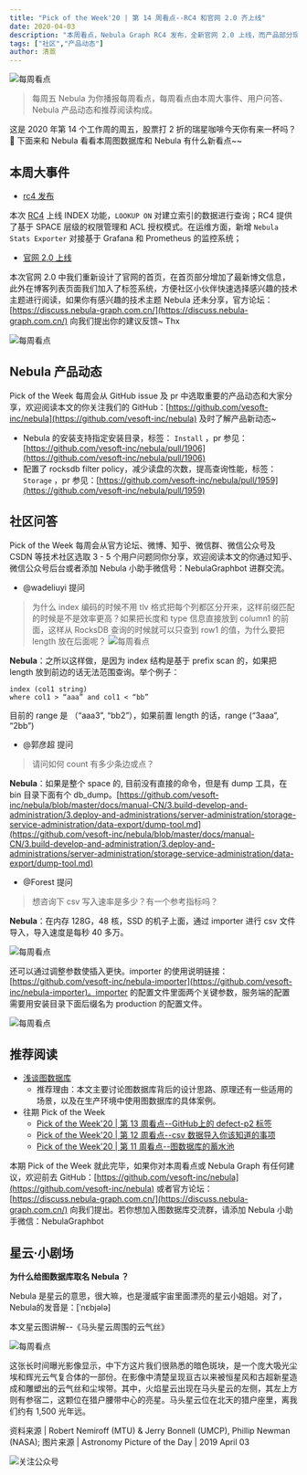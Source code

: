 ```yaml
---
title: "Pick of the Week'20 | 第 14 周看点--RC4 和官网 2.0 齐上线"
date: 2020-04-03
description: "本周看点，Nebula Graph RC4 发布，全新官网 2.0 上线，而产品部分现支持指定 Nebula 的安装目录，此外社区小伙伴对 index 也提出了一些疑问…"
tags: ["社区","产品动态"]
author: 清蒸
---
```


![每周看点](https://www-cdn.nebula-graph.com.cn/nebula-blog/PotW.png)

> 每周五 Nebula 为你播报每周看点，每周看点由本周大事件、用户问答、Nebula 产品动态和推荐阅读构成。

这是 2020 年第 14 个工作周的周五，股票打 2 折的瑞星咖啡今天你有来一杯吗？🌝 下面来和 Nebula 看看本周图数据库和 Nebula 有什么新看点~~

## 本周大事件

- [rc4 发布](https://nebula-graph.io/cn/posts/nebula-graph-rc4-release-note/)

本次 [RC4](https://github.com/vesoft-inc/nebula/releases/tag/v1.0.0-rc4) 上线 INDEX 功能，`LOOKUP ON` 对建立索引的数据进行查询；RC4 提供了基于 SPACE 层级的权限管理和 ACL 授权模式。在运维方面，新增 `Nebula Stats Exporter` 对接基于 Grafana 和 Prometheus 的监控系统；

- [官网 2.0 上线](https://nebula-graph.io/en/)

本次官网 2.0 中我们重新设计了官网的首页，在首页部分增加了最新博文信息，此外在博客列表页面我们加入了标签系统，方便社区小伙伴快速选择感兴趣的技术主题进行阅读，如果你有感兴趣的技术主题 Nebula 还未分享，官方论坛：[https://discuss.nebula-graph.com.cn/](https://discuss.nebula-graph.com.cn/) 向我们提出你的建议反馈~ Thx

![每周看点](https://www-cdn.nebula-graph.com.cn/nebula-blog/PotW201401.png)

## Nebula 产品动态

Pick of the Week 每周会从 GitHub issue 及 pr 中选取重要的产品动态和大家分享，欢迎阅读本文的你关注我们的 GitHub：[https://github.com/vesoft-inc/nebula](https://github.com/vesoft-inc/nebula) 及时了解产品新动态~


- Nebula 的安装支持指定安装目录，标签： `Install` ，pr 参见：[https://github.com/vesoft-inc/nebula/pull/1906](https://github.com/vesoft-inc/nebula/pull/1906)
- 配置了 rocksdb filter policy，减少读盘的次数，提高查询性能，标签： `Storage` ，pr 参见：[https://github.com/vesoft-inc/nebula/pull/1959](https://github.com/vesoft-inc/nebula/pull/1959)

## 社区问答

Pick of the Week 每周会从官方论坛、微博、知乎、微信群、微信公众号及 CSDN 等技术社区选取 3 - 5 个用户问题同你分享，欢迎阅读本文的你通过知乎、微信公众号后台或者添加 Nebula 小助手微信号：NebulaGraphbot 进群交流。

- @wadeliuyi 提问
> 为什么 index 编码的时候不用 tlv 格式把每个列都区分开来，这样前缀匹配的时候是不是效率更高？如果把长度和 type 信息直接放到 column1 的前面，这样从 RocksDB 查询的时候就可以只查到 row1 的值，为什么要把 length 放在后面呢？
> ![每周看点](https://www-cdn.nebula-graph.com.cn/nebula-blog/PotW201402.png)

**Nebula**：之所以这样做，是因为 index 结构是基于 prefix scan 的，如果把 length 放到前边的话无法范围查询。举个例子：

```
index (col1 string)
where col1 > “aaa” and col1 < “bb”
```
目前的 range 是 （“aaa3”, “bb2”），如果前置 length 的话，range (“3aaa”, “2bb”)

- @郭彦超 提问
> 请问如何 count 有多少条边或点？

**Nebula**：如果是整个 space 的, 目前没有直接的命令，但是有 dump 工具，在 bin 目录下面有个 db_dump。[https://github.com/vesoft-inc/nebula/blob/master/docs/manual-CN/3.build-develop-and-administration/3.deploy-and-administrations/server-administration/storage-service-administration/data-export/dump-tool.md](https://github.com/vesoft-inc/nebula/blob/master/docs/manual-CN/3.build-develop-and-administration/3.deploy-and-administrations/server-administration/storage-service-administration/data-export/dump-tool.md)

- @Forest 提问
> 想咨询下 csv 写入速率是多少？有一个参考指标吗？

**Nebula**：在内存 128G，48 核，SSD 的机子上面，通过 importer 进行 csv 文件导入，导入速度是每秒 40 多万。

![每周看点](https://www-cdn.nebula-graph.com.cn/nebula-blog/PotW201403.png)

还可以通过调整参数使插入更快。importer 的使用说明链接：[https://github.com/vesoft-inc/nebula-importer](https://github.com/vesoft-inc/nebula-importer)。importer 的配置文件里面两个关键参数，服务端的配置需要用安装目录下面后缀名为 production 的配置文件。

![每周看点](https://www-cdn.nebula-graph.com.cn/nebula-blog/PotW201404.png)

## 推荐阅读

- [浅谈图数据库](https://nebula-graph.io/cn/posts/review-on-graph-databases/)
  - 推荐理由：本文主要讨论图数据库背后的设计思路、原理还有一些适用的场景，以及在生产环境中使用图数据库的具体案例。
- 往期 Pick of the Week
  - [Pick of the Week'20 | 第 13 周看点--GitHub上的 defect-p2 标签](https://nebula-graph.io/cn/posts/nebula-graph-weekly-pickup-2020-03-27/)
  - [Pick of the Week'20 | 第 12 周看点--csv 数据导入你该知道的事项](https://nebula-graph.io/cn/posts/nebula-graph-weekly-pickup-2020-03-20/)
  - [Pick of the Week'20 | 第 11 周看点--图数据库的蓄水池](https://nebula-graph.io/cn/posts/nebula-graph-weekly-pickup-2020-03-13/)

本期 Pick of the Week 就此完毕，如果你对本周看点或 Nebula Graph 有任何建议，欢迎前去 GitHub：[https://github.com/vesoft-inc/nebula](https://github.com/vesoft-inc/nebula) 或者官方论坛：[https://discuss.nebula-graph.com.cn/](https://discuss.nebula-graph.com.cn/) 向我们提出。若你想加入图数据库交流群，请添加 Nebula 小助手微信：NebulaGraphbot

## 星云·小剧场

**为什么给图数据库取名 Nebula ？**

Nebula 是星云的意思，很大嘛，也是漫威宇宙里面漂亮的星云小姐姐。对了，Nebula的发音是：[ˈnɛbjələ]

本文星云图讲解--《马头星云周围的云气丝》

![每周看点](https://www-cdn.nebula-graph.com.cn/nebula-blog/PotW2014Nebula.png)

这张长时间曝光影像显示，中下方这片我们很熟悉的暗色斑块，是一个庞大吸光尘埃和辉光云气复合体的一部份。在影像中清楚呈现亘古以来被恒星风和古超新星造成和雕塑出的云气丝和尘埃带。其中，火焰星云出现在马头星云的左侧，其左上方则有参宿二，这颗位在猎户腰带中心的亮星。马头星云位在北天的猎户座里，离我们约有 1,500 光年远。

资料来源 | Robert Nemiroff (MTU) & Jerry Bonnell (UMCP), Phillip Newman (NASA);
图片来源 | Astronomy Picture of the Day | 2019 April 03

![关注公众号](https://www-cdn.nebula-graph.com.cn/nebula-blog/WeChatOffical.png)

